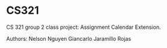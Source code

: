 # CS321
CS 321 group 2 class project: Assignment Calendar Extension.

Authors:
Nelson Nguyen
Giancarlo Jaramillo Rojas

